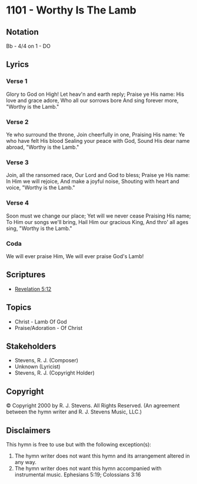 # 1101 - Worthy Is The Lamb

## Notation

Bb - 4/4 on 1 - DO

## Lyrics

### Verse 1

Glory to God on High! Let heav'n and earth reply; Praise ye His name: His love and grace adore, Who all our sorrows bore And sing forever more, "Worthy is the Lamb."

### Verse 2

Ye who surround the throne, Join cheerfully in one, Praising His name: Ye who have felt His blood Sealing your peace with God, Sound His dear name abroad, "Worthy is the Lamb."

### Verse 3

Join, all the ransomed race, Our Lord and God to bless; Praise ye His name: In Him we will rejoice, And make a joyful noise, Shouting with heart and voice, "Worthy is the Lamb."

### Verse 4

Soon must we change our place; Yet will we never cease Praising His name; To Him our songs we'll bring, Hail Him our gracious King, And thro' all ages sing, "Worthy is the Lamb."

### Coda

We will ever praise Him, We will ever praise God's Lamb! 


## Scriptures

- [Revelation 5:12](https://www.biblegateway.com/passage/?search=Revelation%205%3A12)

## Topics

- Christ - Lamb Of God
- Praise/Adoration - Of Christ

## Stakeholders

- Stevens, R. J. (Composer)
- Unknown (Lyricist)
- Stevens, R. J. (Copyright Holder)

## Copyright

© Copyright 2000 by R. J. Stevens. All Rights Reserved.
(An agreement between the hymn writer and R. J. Stevens Music, LLC.)

## Disclaimers

This hymn is free to use but with the following exception(s):
1. The hymn writer does not want this hymn and its arrangement altered in any way.
2. The hymn writer does not want this hymn accompanied with instrumental music.
Ephesians 5:19; Colossians 3:16

